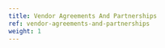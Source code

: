 ```yaml
---
title: Vendor Agreements And Partnerships
ref: vendor-agreements-and-partnerships
weight: 1
---
```


